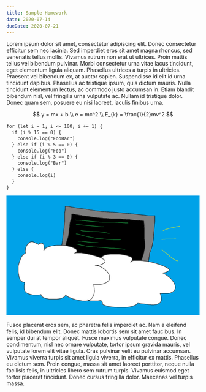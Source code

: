 ```yaml
---
title: Sample Homework
date: 2020-07-14
dueDate: 2020-07-21
---
```


Lorem ipsum dolor sit amet, consectetur adipiscing elit. Donec consectetur efficitur sem nec lacinia. Sed imperdiet eros sit amet magna rhoncus, sed venenatis tellus mollis. Vivamus rutrum non erat ut ultrices. Proin mattis tellus vel bibendum pulvinar. Morbi consectetur urna vitae lacus tincidunt, eget elementum ligula aliquam. Phasellus ultrices a turpis in ultricies. Praesent vel bibendum ex, at auctor sapien. Suspendisse id elit id urna tincidunt dapibus. Phasellus ac tristique ipsum, quis dictum mauris. Nulla tincidunt elementum lectus, ac commodo justo accumsan in. Etiam blandit bibendum nisl, vel fringilla urna vulputate ac. Nullam id tristique dolor. Donec quam sem, posuere eu nisi laoreet, iaculis finibus urna. 

$$
y = mx + b \\
e = mc^2 \\
E_{k} = \frac{1}{2}mv^2
$$

```
for (let i = 1; i <= 100; i += 1) {
  if (i % 15 == 0) {
    console.log("FooBar")
  } else if (i % 5 == 0) {
    console.log("Foo")
  } else if (i % 3 == 0) {
    console.log("Bar")
  } else {
    console.log(i)
  }
}
```

![In the cloud](./in-the-cloud.png)

Fusce placerat eros sem, ac pharetra felis imperdiet ac. Nam a eleifend felis, id bibendum elit. Donec mattis lobortis sem sit amet faucibus. In semper dui at tempor aliquet. Fusce maximus vulputate congue. Donec condimentum, nisl nec ornare vulputate, tortor ipsum gravida mauris, vel vulputate lorem elit vitae ligula. Cras pulvinar velit eu pulvinar accumsan. Vivamus viverra turpis sit amet ligula viverra, in efficitur ex mattis. Phasellus eu dictum sem. Proin congue, massa sit amet laoreet porttitor, neque nulla facilisis felis, in ultricies libero sem rutrum turpis. Vivamus euismod eget tortor placerat tincidunt. Donec cursus fringilla dolor. Maecenas vel turpis massa.
